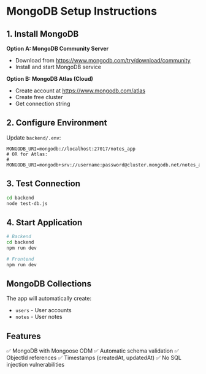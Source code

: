 # MongoDB Setup Instructions

## 1. Install MongoDB

**Option A: MongoDB Community Server**
- Download from https://www.mongodb.com/try/download/community
- Install and start MongoDB service

**Option B: MongoDB Atlas (Cloud)**
- Create account at https://www.mongodb.com/atlas
- Create free cluster
- Get connection string

## 2. Configure Environment

Update `backend/.env`:
```env
MONGODB_URI=mongodb://localhost:27017/notes_app
# OR for Atlas:
# MONGODB_URI=mongodb+srv://username:password@cluster.mongodb.net/notes_app
```

## 3. Test Connection

```bash
cd backend
node test-db.js
```

## 4. Start Application

```bash
# Backend
cd backend
npm run dev

# Frontend
npm run dev
```

## MongoDB Collections

The app will automatically create:
- `users` - User accounts
- `notes` - User notes

## Features
✅ MongoDB with Mongoose ODM
✅ Automatic schema validation
✅ ObjectId references
✅ Timestamps (createdAt, updatedAt)
✅ No SQL injection vulnerabilities